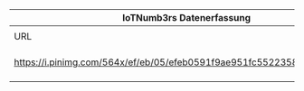 |IoTNumb3rs Datenerfassung|||||||||||
| ---- | ---- | ---- | ---- | ---- | ---- | ---- | ---- | ---- | ---- | ---- |
||||||||||||
|URL|home_url|filename|device_class|device_count|market_class|market_volume|prognosis_year|publication_year|authorship_class|Dropbox folder|
|https://i.pinimg.com/564x/ef/eb/05/efeb0591f9ae951fc5522358324a07e3.jpg|https://www.businessinsider.com/intelligence/research-store?IR=T&utm_source=businessinsider&utm_medium=infographic&utm_term=IoT_infographic&utm_content=IoT_infographic&utm_campaign=IoT_infographic#!/The-Everything-You-Need-To-Know-About-IoT-Bundle/p/54980049/category=11987291&forcescroll=true|file5_efeb0591f9ae951fc5522358324a07e3.jpg||||||||MariaMarg/20190106-1800|
